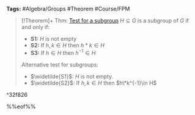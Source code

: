 ---
---

**Tags:** #Algebra/Groups #Theorem #Course/FPM 

 > 
 > \[!Theorem\]+ Thm: [Test for a subgroup](Test%20for%20a%20subgroup.md)
 > $H\subseteq G$ is a subgroup of $G$ if and only if:
 > 
 > * **S1:** $H$ is not empty
 > * **S2:** If $h,k\in H$ then $h\ast k\in H$
 > * **S3:** If $h\in H$ then $h^{-1}\in H$
 > 
 > Alternative test for subgroups:
 > 
 > * $\widetilde{S1}$: $H$ is not empty.
 > * $\widetilde{S2}$: If $h,k\in H$ then $h\*k^{-1}\in H$

^32f826

%%eof%%